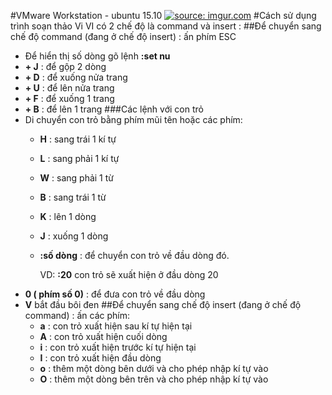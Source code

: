 #VMware Workstation - ubuntu 15.10
<a href="http://imgur.com/lIPGbTW"><img src="http://i.imgur.com/lIPGbTW.png" title="source: imgur.com" /></a>
#Cách sử dụng trình soạn thảo Vi
VI có 2 chế độ là command và insert :
##Để chuyển sang chế độ command (đang ở chế độ insert) : ấn phím ESC
- Để hiển thị số dòng gõ lệnh **:set nu**
- **<SHIFT> + J** : để gộp 2 dòng
- **<CTRL> + D** : để xuống nửa trang
- **<CTRL> + U** : để lên nửa trang
- **<CTRL> + F** : để xuống 1 trang
- **<CTRL> + B** : để lên 1 trang
###Các lệnh với con trỏ
- Di chuyển con trỏ bằng phím mũi tên hoặc các phím:
  + **H** : sang trái 1 kí tự
  + **L** : sang phải 1 kí tự
  + **W** : sang phải 1 từ
  + **B** : sang trái 1 từ
  + **K** : lên 1 dòng
  + **J** : xuống 1 dòng
  + **:số dòng** : để chuyển con trỏ về đầu dòng đó.

      VD:   **:20** con trỏ sẽ xuất hiện ở đầu dòng 20
- **0 ( phím số 0)** : để đưa con trỏ về đầu dòng
- **V** bắt đầu bôi đen
##Để chuyển sang chế độ insert (đang ở chế độ command) : ấn các phím:
  + **a** : con trỏ xuất hiện sau kí tự hiện tại
  + **A** : con trỏ xuất hiện cuối dòng
  + **i** : con trỏ xuất hiện trước kí tự hiện tại
  + **I** : con trỏ xuất hiện đầu dòng
  + **o** : thêm một dòng bên dưới và cho phép nhập kí tự vào
  + **O** : thêm một dòng bên trên và cho phép nhập kí tự vào

